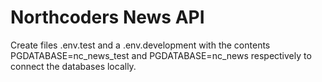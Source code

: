 # Northcoders News API

Create files .env.test and a .env.development with the contents PGDATABASE=nc_news_test and PGDATABASE=nc_news respectively to connect the databases locally.
